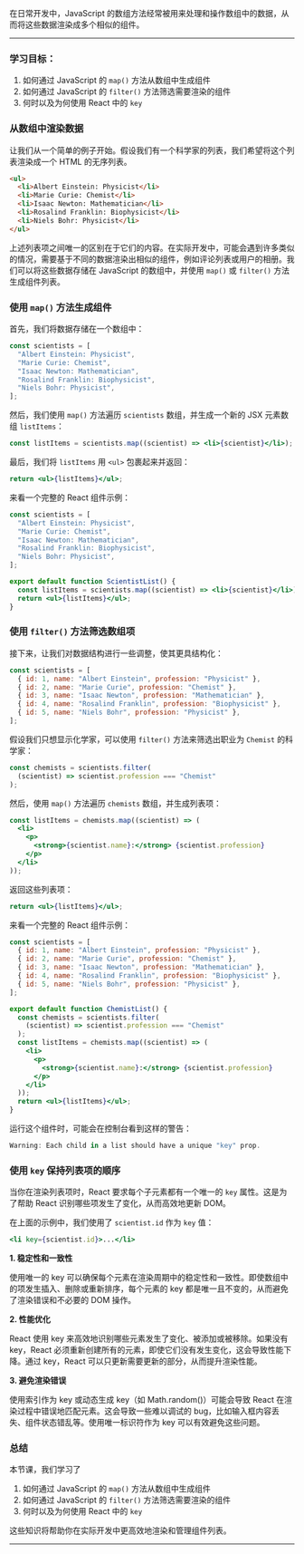 在日常开发中，JavaScript 的数组方法经常被用来处理和操作数组中的数据，从而将这些数据渲染成多个相似的组件。

---

### 学习目标：

1. 如何通过 JavaScript 的 `map()` 方法从数组中生成组件
2. 如何通过 JavaScript 的 `filter()` 方法筛选需要渲染的组件
3. 何时以及为何使用 React 中的 `key`

### 从数组中渲染数据

让我们从一个简单的例子开始。假设我们有一个科学家的列表，我们希望将这个列表渲染成一个 HTML 的无序列表。

```html
<ul>
  <li>Albert Einstein: Physicist</li>
  <li>Marie Curie: Chemist</li>
  <li>Isaac Newton: Mathematician</li>
  <li>Rosalind Franklin: Biophysicist</li>
  <li>Niels Bohr: Physicist</li>
</ul>
```

上述列表项之间唯一的区别在于它们的内容。在实际开发中，可能会遇到许多类似的情况，需要基于不同的数据渲染出相似的组件，例如评论列表或用户的相册。我们可以将这些数据存储在 JavaScript 的数组中，并使用 `map()` 或 `filter()` 方法生成组件列表。

### 使用 `map()` 方法生成组件

首先，我们将数据存储在一个数组中：

```jsx
const scientists = [
  "Albert Einstein: Physicist",
  "Marie Curie: Chemist",
  "Isaac Newton: Mathematician",
  "Rosalind Franklin: Biophysicist",
  "Niels Bohr: Physicist",
];
```

然后，我们使用 `map()` 方法遍历 `scientists` 数组，并生成一个新的 JSX 元素数组 `listItems`：

```jsx
const listItems = scientists.map((scientist) => <li>{scientist}</li>);
```

最后，我们将 `listItems` 用 `<ul>` 包裹起来并返回：

```jsx
return <ul>{listItems}</ul>;
```

来看一个完整的 React 组件示例：

```jsx
const scientists = [
  "Albert Einstein: Physicist",
  "Marie Curie: Chemist",
  "Isaac Newton: Mathematician",
  "Rosalind Franklin: Biophysicist",
  "Niels Bohr: Physicist",
];

export default function ScientistList() {
  const listItems = scientists.map((scientist) => <li>{scientist}</li>);
  return <ul>{listItems}</ul>;
}
```

### 使用 `filter()` 方法筛选数组项

接下来，让我们对数据结构进行一些调整，使其更具结构化：

```jsx
const scientists = [
  { id: 1, name: "Albert Einstein", profession: "Physicist" },
  { id: 2, name: "Marie Curie", profession: "Chemist" },
  { id: 3, name: "Isaac Newton", profession: "Mathematician" },
  { id: 4, name: "Rosalind Franklin", profession: "Biophysicist" },
  { id: 5, name: "Niels Bohr", profession: "Physicist" },
];
```

假设我们只想显示化学家，可以使用 `filter()` 方法来筛选出职业为 `Chemist` 的科学家：

```jsx
const chemists = scientists.filter(
  (scientist) => scientist.profession === "Chemist"
);
```

然后，使用 `map()` 方法遍历 `chemists` 数组，并生成列表项：

```jsx
const listItems = chemists.map((scientist) => (
  <li>
    <p>
      <strong>{scientist.name}:</strong> {scientist.profession}
    </p>
  </li>
));
```

返回这些列表项：

```jsx
return <ul>{listItems}</ul>;
```

来看一个完整的 React 组件示例：

```jsx
const scientists = [
  { id: 1, name: "Albert Einstein", profession: "Physicist" },
  { id: 2, name: "Marie Curie", profession: "Chemist" },
  { id: 3, name: "Isaac Newton", profession: "Mathematician" },
  { id: 4, name: "Rosalind Franklin", profession: "Biophysicist" },
  { id: 5, name: "Niels Bohr", profession: "Physicist" },
];

export default function ChemistList() {
  const chemists = scientists.filter(
    (scientist) => scientist.profession === "Chemist"
  );
  const listItems = chemists.map((scientist) => (
    <li>
      <p>
        <strong>{scientist.name}:</strong> {scientist.profession}
      </p>
    </li>
  ));
  return <ul>{listItems}</ul>;
}
```

运行这个组件时，可能会在控制台看到这样的警告：

```jsx
Warning: Each child in a list should have a unique "key" prop.
```

### 使用 `key` 保持列表项的顺序

当你在渲染列表项时，React 要求每个子元素都有一个唯一的 `key` 属性。这是为了帮助 React 识别哪些项发生了变化，从而高效地更新 DOM。

在上面的示例中，我们使用了 `scientist.id` 作为 `key` 值：

```jsx
<li key={scientist.id}>...</li>
```

**1. 稳定性和一致性**

使用唯一的 key 可以确保每个元素在渲染周期中的稳定性和一致性。即使数组中的项发生插入、删除或重新排序，每个元素的 key 都是唯一且不变的，从而避免了渲染错误和不必要的 DOM 操作。

**2. 性能优化**

React 使用 key 来高效地识别哪些元素发生了变化、被添加或被移除。如果没有 key，React 必须重新创建所有的元素，即使它们没有发生变化，这会导致性能下降。通过 key，React 可以只更新需要更新的部分，从而提升渲染性能。

**3. 避免渲染错误**

使用索引作为 key 或动态生成 key（如 Math.random()）可能会导致 React 在渲染过程中错误地匹配元素。这会导致一些难以调试的 bug，比如输入框内容丢失、组件状态错乱等。使用唯一标识符作为 key 可以有效避免这些问题。

### 总结

本节课，我们学习了

1. 如何通过 JavaScript 的 `map()` 方法从数组中生成组件
2. 如何通过 JavaScript 的 `filter()` 方法筛选需要渲染的组件
3. 何时以及为何使用 React 中的 `key`

这些知识将帮助你在实际开发中更高效地渲染和管理组件列表。

---
